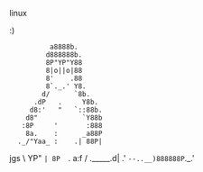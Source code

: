 linux

:)

              a8888b.
             d888888b.
             8P"YP"Y88
             8|o||o|88
             8'    .88
             8`._.' Y8.
            d/      `8b.
          .dP   .     Y8b.
         d8:'   "   `::88b.
        d8"           `Y88b
       :8P     '       :888
        8a.    :      _a88P
      ._/"Yaa_ :    .| 88P|
 jgs  \    YP"      `| 8P  `.
 a:f  /     \._____.d|    .'
      `--..__)888888P`._.'
